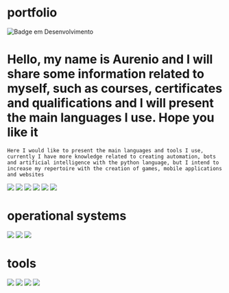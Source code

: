 # portfolio
![Badge em Desenvolvimento](http://img.shields.io/static/v1?label=STATUS&message=EM%20DESENVOLVIMENTO&color=GREEN&style=for-the-badge)

<h1>Hello, my name is Aurenio and I will share some information related to myself, such as courses, certificates and qualifications and I will present the main languages ​​I use. Hope you like it</h1>

```Here I would like to present the main languages ​​and tools I use, currently I have more knowledge related to creating automation, bots and artificial intelligence with the python language, but I intend to increase my repertoire with the creation of games, mobile applications and websites```

<img loading = "python" src = "https://img.shields.io/badge/Python-FFD43B?style=for-the-badge&logo=python&logoColor=blue"/> <img loading = "github" src = "https://img.shields.io/badge/GitHub-100000?style=for-the-badge&logo=github&logoColor=white" />
<img loading = "php" src = "https://img.shields.io/badge/PHP-777BB4?style=for-the-badge&logo=php&logoColor=white" />
<img loading = "html" src = "https://img.shields.io/badge/HTML%20Academy-302683?style=for-the-badge&logo=HTML%20Academy&logoColor=white"/>
<img loading = "javascript" src = "https://img.shields.io/badge/JavaScript-323330?style=for-the-badge&logo=javascript&logoColor=F7DF1E" />
<img loading = "css" src = "https://img.shields.io/badge/CSS3-1572B6?style=for-the-badge&logo=css3&logoColor=white" />

# operational systems
<img loading = "linux" src = "https://img.shields.io/badge/Linux-FCC624?style=for-the-badge&logo=linux&logoColor=black" /> <img loading = "mac" src = "https://img.shields.io/badge/mac%20os-000000?style=for-the-badge&logo=apple&logoColor=white" />
<img loading = "win" src = "https://img.shields.io/badge/Windows-0078D6?style=for-the-badge&logo=windows&logoColor=white" />

# tools

<img loading = "vscode" src = "https://img.shields.io/badge/VSCode-0078D4?style=for-the-badge&logo=visual%20studio%20code&logoColor=white"/> <img loading = "xcode" src = "https://img.shields.io/badge/Xcode-007ACC?style=for-the-badge&logo=Xcode&logoColor=white" />
<img loading = "pycharm" src = "https://img.shields.io/badge/PyCharm-000000.svg?&style=for-the-badge&logo=PyCharm&logoColor=white" />
<img loading = "gimp" src = "https://img.shields.io/badge/gimp-5C5543?style=for-the-badge&logo=gimp&logoColor=white" />

